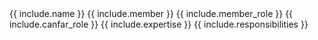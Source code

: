<tr>
  <td>{{ include.name }}</td>
  <td>{{ include.member }}</td>
  <td>{{ include.member_role }}</td>
  <td>{{ include.canfar_role }}</td>
  <td>{{ include.expertise }}</td>
  <td>{{ include.responsibilities }}</td>
</tr>
